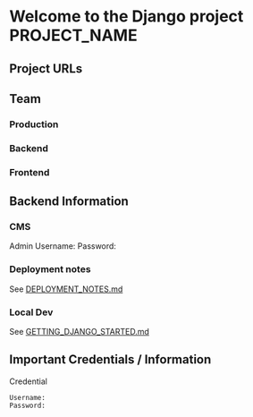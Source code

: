 Welcome to the Django project __PROJECT_NAME__
================================================

## Project URLs

## Team

### Production


### Backend


### Frontend



## Backend Information

### CMS

Admin
    Username: 
    Password: 

### Deployment notes

See [DEPLOYMENT_NOTES.md](docs/DEPLOYMENT_NOTES.md)

### Local Dev

See [GETTING_DJANGO_STARTED.md](docs/GETTING_DJANGO_STARTED.md)


## Important Credentials / Information

Credential

    Username: 
    Password:

